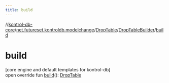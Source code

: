 ```yaml
---
title: build
---
```

//[kontrol-db-core](../../../../index.html)/[net.futureset.kontroldb.modelchange](../../index.html)/[DropTable](../index.html)/[DropTableBuilder](index.html)/[build](build.html)



# build



[core engine and default templates for kontrol-db]\
open override fun [build](build.html)(): [DropTable](../index.html)




